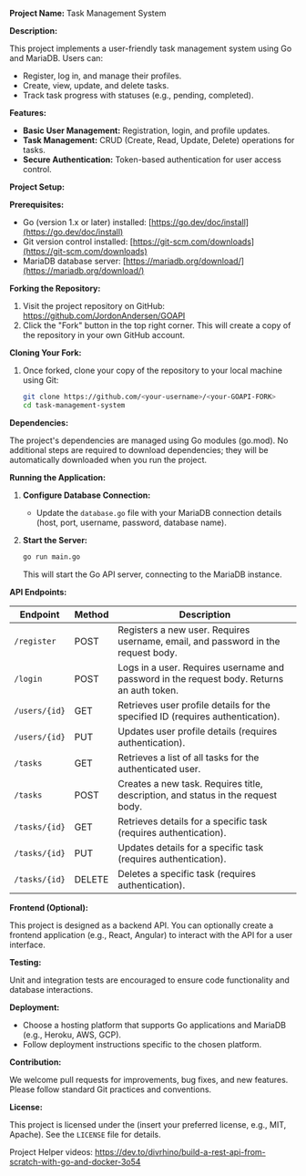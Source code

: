 **Project Name:** Task Management System

**Description:**

This project implements a user-friendly task management system using Go and MariaDB. Users can:

- Register, log in, and manage their profiles.
- Create, view, update, and delete tasks.
- Track task progress with statuses (e.g., pending, completed).

**Features:**

- **Basic User Management:** Registration, login, and profile updates.
- **Task Management:** CRUD (Create, Read, Update, Delete) operations for tasks.
- **Secure Authentication:** Token-based authentication for user access control.

**Project Setup:**

**Prerequisites:**

- Go (version 1.x or later) installed: [https://go.dev/doc/install](https://go.dev/doc/install)
- Git version control installed: [https://git-scm.com/downloads](https://git-scm.com/downloads)
- MariaDB database server: [https://mariadb.org/download/](https://mariadb.org/download/)

**Forking the Repository:**

1. Visit the project repository on GitHub: https://github.com/JordonAndersen/GOAPI
2. Click the "Fork" button in the top right corner. This will create a copy of the repository in your own GitHub account.

**Cloning Your Fork:**

1. Once forked, clone your copy of the repository to your local machine using Git:

   ```bash
   git clone https://github.com/<your-username>/<your-GOAPI-FORK>
   cd task-management-system
   ```

  

**Dependencies:**

The project's dependencies are managed using Go modules (go.mod). No additional steps are required to download dependencies; they will be automatically downloaded when you run the project.

**Running the Application:**

1. **Configure Database Connection:**

   - Update the `database.go` file with your MariaDB connection details (host, port, username, password, database name).

2. **Start the Server:**

   ```bash
   go run main.go
   ```

   This will start the Go API server, connecting to the MariaDB instance.

**API Endpoints:**

| Endpoint           | Method | Description                                                                          |
|-------------------|--------|---------------------------------------------------------------------------------------|
| `/register`       | POST   | Registers a new user. Requires username, email, and password in the request body.      |
| `/login`          | POST   | Logs in a user. Requires username and password in the request body. Returns an auth token. |
| `/users/{id}`      | GET    | Retrieves user profile details for the specified ID (requires authentication).          |
| `/users/{id}`      | PUT    | Updates user profile details (requires authentication).                               |
| `/tasks`           | GET    | Retrieves a list of all tasks for the authenticated user.                               |
| `/tasks`           | POST   | Creates a new task. Requires title, description, and status in the request body.         |
| `/tasks/{id}`      | GET    | Retrieves details for a specific task (requires authentication).                        |
| `/tasks/{id}`      | PUT    | Updates details for a specific task (requires authentication).                        |
| `/tasks/{id}`      | DELETE | Deletes a specific task (requires authentication).                                    |

**Frontend (Optional):**

This project is designed as a backend API. You can optionally create a frontend application (e.g., React, Angular) to interact with the API for a user interface.

**Testing:**

Unit and integration tests are encouraged to ensure code functionality and database interactions.

**Deployment:**

- Choose a hosting platform that supports Go applications and MariaDB (e.g., Heroku, AWS, GCP).
- Follow deployment instructions specific to the chosen platform.

**Contribution:**

We welcome pull requests for improvements, bug fixes, and new features. Please follow standard Git practices and conventions.

**License:**

This project is licensed under the (insert your preferred license, e.g., MIT, Apache). See the `LICENSE` file for details.

Project Helper videos: 
https://dev.to/divrhino/build-a-rest-api-from-scratch-with-go-and-docker-3o54
